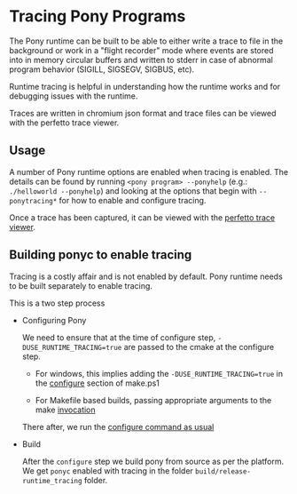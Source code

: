 # Tracing Pony Programs

The Pony runtime can be built to be able to either write a trace to file in the background or work in a "flight recorder" mode where events are stored into in memory circular buffers and written to stderr in case of abnormal program behavior (SIGILL, SIGSEGV, SIGBUS, etc).

Runtime tracing is helpful in understanding how the runtime works and for debugging issues with the runtime.

Traces are written in chromium json format and trace files can be viewed with the perfetto trace viewer.

## Usage

A number of Pony runtime options are enabled when tracing is enabled. The details can be found by running `<pony program> --ponyhelp` (e.g.: `./helloworld --ponyhelp`) and looking at the options that begin with `--ponytracing*` for how to enable and configure tracing.

Once a trace has been captured, it can be viewed with the [perfetto trace viewer](https://perfetto.dev/).

## Building ponyc to enable tracing

Tracing is a costly affair and is not enabled by default. Pony runtime needs to be built separately to enable tracing.

This is a two step process

- Configuring Pony

   We need to ensure that at the time of configure step, `-DUSE_RUNTIME_TRACING=true` are passed to the cmake at the configure step.

    - For windows, this implies adding the `-DUSE_RUNTIME_TRACING=true` in the [configure](https://github.com/ponylang/ponyc/blob/make.ps1) section of make.ps1

    - For Makefile based builds, passing appropriate arguments to the make [invocation](https://github.com/ponylang/ponyc/blob/Makefile)

   There after, we run the [configure command as usual](https://github.com/ponylang/ponyc/blob/main/BUILD.md)

- Build

  After the `configure` step we build pony from source as per the platform. We get `ponyc` enabled with tracing in the folder `build/release-runtime_tracing` folder.
